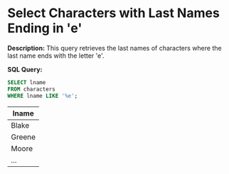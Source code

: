 # Select Characters with Last Names Ending in 'e'

**Description:**
This query retrieves the last names of characters where the last name ends with the letter 'e'.

**SQL Query:**

```sql
SELECT lname
FROM characters
WHERE lname LIKE '%e';

```

| lname    |
|----------|
| Blake    |
| Greene   |
| Moore    |
| ...      |

